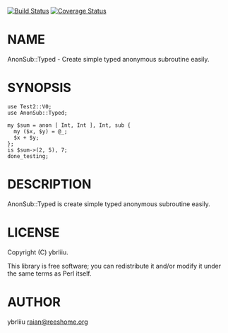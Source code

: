 [![Build Status](https://circleci.com/gh/ybrliiu/p5-AnonSub-Typed.svg)](https://circleci.com/gh/ybrliiu/p5-AnonSub-Typed) [![Coverage Status](http://codecov.io/github/ybrliiu/p5-AnonSub-Typed/coverage.svg?branch=master)](https://codecov.io/github/ybrliiu/p5-AnonSub-Typed?branch=master)
# NAME

AnonSub::Typed - Create simple typed anonymous subroutine easily.

# SYNOPSIS

    use Test2::V0;
    use AnonSub::Typed;

    my $sum = anon [ Int, Int ], Int, sub {
      my ($x, $y) = @_;
      $x + $y;
    };
    is $sum->(2, 5), 7;
    done_testing;

# DESCRIPTION

AnonSub::Typed is create simple typed anonymous subroutine easily.

# LICENSE

Copyright (C) ybrliiu.

This library is free software; you can redistribute it and/or modify
it under the same terms as Perl itself.

# AUTHOR

ybrliiu <raian@reeshome.org>
